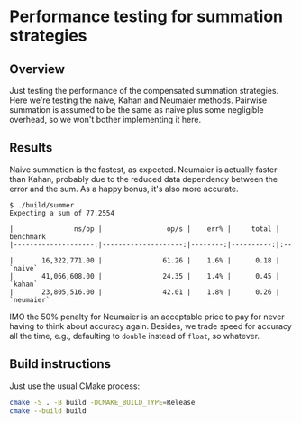 # Performance testing for summation strategies

## Overview

Just testing the performance of the compensated summation strategies.
Here we're testing the naive, Kahan and Neumaier methods.
Pairwise summation is assumed to be the same as naive plus some negligible overhead, so we won't bother implementing it here.

## Results

Naive summation is the fastest, as expected.
Neumaier is actually faster than Kahan, probably due to the reduced data dependency between the error and the sum.
As a happy bonus, it's also more accurate.

```console
$ ./build/summer
Expecting a sum of 77.2554

|               ns/op |                op/s |    err% |     total | benchmark
|--------------------:|--------------------:|--------:|----------:|:----------
|       16,322,771.00 |               61.26 |    1.6% |      0.18 | `naive`
|       41,066,608.00 |               24.35 |    1.4% |      0.45 | `kahan`
|       23,805,516.00 |               42.01 |    1.8% |      0.26 | `neumaier`
```

IMO the 50% penalty for Neumaier is an acceptable price to pay for never having to think about accuracy again.
Besides, we trade speed for accuracy all the time, e.g., defaulting to `double` instead of `float`, so whatever.

## Build instructions

Just use the usual CMake process:

```sh
cmake -S . -B build -DCMAKE_BUILD_TYPE=Release
cmake --build build
```
